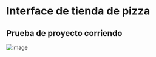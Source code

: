 <h1>Interface de tienda de pizza</h1>
<h2>Prueba de proyecto corriendo</h2>

![image](https://github.com/EstefaniSoto/BlazingPizza/assets/107286035/a41b250f-851a-44fc-b36c-058a10d1185e)
